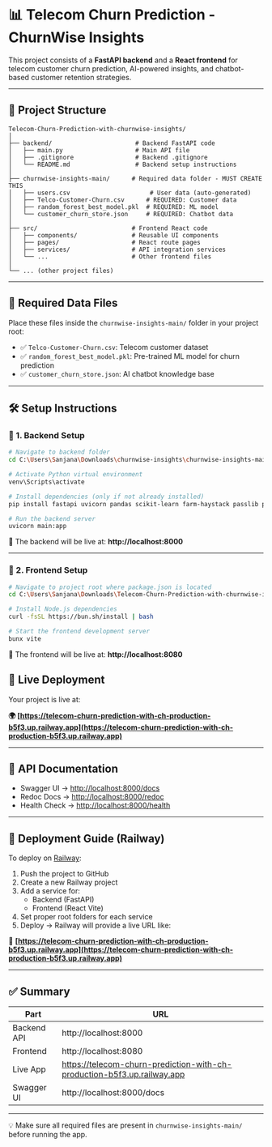 

# 📊 Telecom Churn Prediction - ChurnWise Insights

This project consists of a **FastAPI backend** and a **React frontend** for telecom customer churn prediction, AI-powered insights, and chatbot-based customer retention strategies.

---

## 🧱 Project Structure

```
Telecom-Churn-Prediction-with-churnwise-insights/
│
├── backend/                       # Backend FastAPI code
│   ├── main.py                    # Main API file
│   ├── .gitignore                 # Backend .gitignore
│   └── README.md                  # Backend setup instructions
│
├── churnwise-insights-main/      # Required data folder - MUST CREATE THIS
│   ├── users.csv                      # User data (auto-generated)
│   ├── Telco-Customer-Churn.csv      # REQUIRED: Customer data
│   ├── random_forest_best_model.pkl  # REQUIRED: ML model
│   └── customer_churn_store.json     # REQUIRED: Chatbot data
│
├── src/                          # Frontend React code
│   ├── components/               # Reusable UI components
│   ├── pages/                    # React route pages
│   ├── services/                 # API integration services
│   └── ...                       # Other frontend files
│
└── ... (other project files)
```

---

## 📁 Required Data Files

Place these files inside the `churnwise-insights-main/` folder in your project root:

- ✅ `Telco-Customer-Churn.csv`: Telecom customer dataset  
- ✅ `random_forest_best_model.pkl`: Pre-trained ML model for churn prediction  
- ✅ `customer_churn_store.json`: AI chatbot knowledge base  

---

## 🛠️ Setup Instructions

### 🔹 1. Backend Setup

```bash
# Navigate to backend folder
cd C:\Users\Sanjana\Downloads\churnwise-insights\churnwise-insights-main\backend

# Activate Python virtual environment
venv\Scripts\activate

# Install dependencies (only if not already installed)
pip install fastapi uvicorn pandas scikit-learn farm-haystack passlib python-multipart

# Run the backend server
uvicorn main:app
```

📌 The backend will be live at: **http://localhost:8000**

---

### 🔹 2. Frontend Setup

```bash
# Navigate to project root where package.json is located
cd C:\Users\Sanjana\Downloads\Telecom-Churn-Prediction-with-churnwise-insights

# Install Node.js dependencies
curl -fsSL https://bun.sh/install | bash

# Start the frontend development server
bunx vite
```

📌 The frontend will be live at: **http://localhost:8080**



## 🔗 Live Deployment

Your project is live at:

**🌍 [https://telecom-churn-prediction-with-ch-production-b5f3.up.railway.app](https://telecom-churn-prediction-with-ch-production-b5f3.up.railway.app)**

---

## 📘 API Documentation

- Swagger UI → [http://localhost:8000/docs](http://localhost:8000/docs)  
- Redoc Docs → [http://localhost:8000/redoc](http://localhost:8000/redoc)  
- Health Check → [http://localhost:8000/health](http://localhost:8000/health)

---

## 🚀 Deployment Guide (Railway)

To deploy on [Railway](https://railway.app):

1. Push the project to GitHub  
2. Create a new Railway project  
3. Add a service for:
   - Backend (FastAPI)
   - Frontend (React Vite)  
4. Set proper root folders for each service  
5. Deploy → Railway will provide a live URL like:

🔗 **[https://telecom-churn-prediction-with-ch-production-b5f3.up.railway.app](https://telecom-churn-prediction-with-ch-production-b5f3.up.railway.app)**

---

## ✅ Summary

| Part        | URL                                 |
|-------------|--------------------------------------|
| Backend API | http://localhost:8000                |
| Frontend    | http://localhost:8080                |
| Live App    | https://telecom-churn-prediction-with-ch-production-b5f3.up.railway.app |
| Swagger UI  | http://localhost:8000/docs           |

---

💡 Make sure all required files are present in `churnwise-insights-main/` before running the app.
```